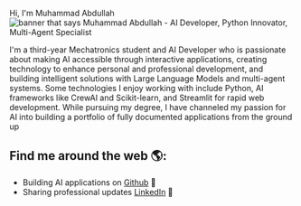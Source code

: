 Hi, I'm Muhammad Abdullah
<img src="https://github.com/user-attachments/assets/9a8e3477-0475-4a96-82cb-b010d54741f9"  alt=" banner that says Muhammad Abdullah - AI Developer, Python Innovator, Multi-Agent Specialist">

I'm a third-year Mechatronics student and AI Developer who is passionate about making AI accessible through interactive applications, creating technology to enhance personal and professional development, and building intelligent solutions with Large Language Models and multi-agent systems. Some technologies I enjoy working with include Python, AI frameworks like CrewAI and Scikit-learn, and Streamlit for rapid web development. While pursuing my degree, I have channeled my passion for AI into building a portfolio of fully documented applications from the ground up


## Find me around the web 🌎: 

- Building AI applications on <a href="https://github.com/ra189zor">Github</a> 🧠
- Sharing professional updates <a href="https://www.linkedin.com/in/abdullah-kaimkhani-09b1292b9/">LinkedIn</a> 💼
